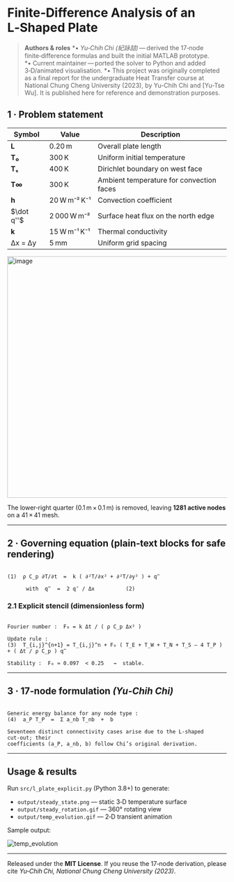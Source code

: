 # Finite‑Difference Analysis of an L‑Shaped Plate

> **Authors & roles**
> *• *Yu‑Chih Chi (紀詠喆)* — derived the 17‑node finite‑difference formulas and built the initial MATLAB prototype.
> *• Current maintainer — ported the solver to Python and added 3‑D/animated visualisation.
> *• This project was originally completed as a final report for the undergraduate Heat Transfer course at National Chung Cheng University (2023), by Yu-Chih Chi and [Yu-Tse Wu]. It is published here for reference and demonstration purposes.


## 1 · Problem statement

| Symbol       | Value        | Description                              |
| ------------ | ------------ | ---------------------------------------- |
| **L**        | 0.20 m       | Overall plate length                     |
| **T₀**       | 300 K        | Uniform initial temperature              |
| **Tₛ**       | 400 K        | Dirichlet boundary on west face          |
| **T∞**       | 300 K        | Ambient temperature for convection faces |
| **h**        | 20 W m⁻² K⁻¹ | Convection coefficient                   |
| \$\dot q''\$ | 2 000 W m⁻²  | Surface heat flux on the north edge      |
| **k**        | 15 W m⁻¹ K⁻¹ | Thermal conductivity                     |
| Δx = Δy      | 5 mm         | Uniform grid spacing                     |

<img width="723" height="554" alt="image" src="https://github.com/user-attachments/assets/4a631b46-1ef8-4bea-bf6a-756a91f41039" />


The lower‑right quarter (0.1 m × 0.1 m) is removed, leaving **1281 active nodes** on a 41 × 41 mesh.

---

## 2 · Governing equation (plain‑text blocks for safe rendering)

```text

(1)  ρ C_p ∂T/∂t  =  k ( ∂²T/∂x² + ∂²T/∂y² ) + q‴

      with  q‴  =  2 q″ / Δx          (2)

```

### 2.1 Explicit stencil (dimensionless form)

```text

Fourier number :  F₀ = k Δt / ( ρ C_p Δx² )

Update rule :
(3)  T_{i,j}^{n+1} = T_{i,j}^n + F₀ ( T_E + T_W + T_N + T_S – 4 T_P ) + ( Δt / ρ C_p ) q‴
                    
Stability :  F₀ ≈ 0.097  < 0.25   →  stable.

```

---

## 3 · 17‑node formulation *(Yu‑Chih Chi)*

```text

Generic energy balance for any node type :
(4)  a_P T_P  =  Σ a_nb T_nb  +  b

Seventeen distinct connectivity cases arise due to the L‑shaped cut‑out; their
coefficients (a_P, a_nb, b) follow Chi’s original derivation.

```

---

## Usage & results

Run `src/l_plate_explicit.py` (Python 3.8+) to generate:

* `output/steady_state.png` — static 3‑D temperature surface
* `output/steady_rotation.gif` — 360° rotating view
* `output/temp_evolution.gif` — 2‑D transient animation

Sample output:

![temp_evolution](https://github.com/user-attachments/assets/4d284041-495e-4094-977d-0965f42ca3ba)


---

Released under the **MIT License**.  If you reuse the 17‑node derivation, please cite *Yu‑Chih Chi, National Chung Cheng University (2023)*.
